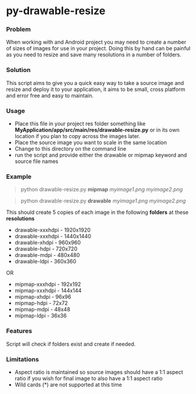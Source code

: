 # py-drawable-resize

### Problem
When working with and Android project you may need to create a number of sizes of images for use in your project.  Doing this by hand can be painful as you need to resize and save many resolutions in a number of folders.

### Solution
This script aims to give you a quick easy way to take a source image and resize and deploy it to your application, it aims to be small, cross platform and error free and easy to maintain.

### Usage
* Place this file in your project res folder something like __MyApplication/app/src/main/res/drawable-resize.py__ or in its own location if you plan to copy across the images later.
* Place the source image you want to scale in the same location
* Change to this directory on the command line
* run the script and provide either the drawable or mipmap keyword and source file names

### Example
> python drawable-resize.py __mipmap__ _myimage1.png_ _myimage2.png_

> python drawable-resize.py __drawable__ _myimage1.png_ _myimage2.png_

This should create 5 copies of each image in the following __folders__ at these __resolutions__
* drawable-xxxhdpi - 1920x1920
* drawable-xxxhdpi - 1440x1440
* drawable-xhdpi - 960x960
* drawable-hdpi - 720x720
* drawable-mdpi - 480x480
* drawable-ldpi - 360x360

OR

* mipmap-xxxhdpi - 192x192
* mipmap-xxxhdpi - 144x144
* mipmap-xhdpi - 96x96
* mipmap-hdpi - 72x72
* mipmap-mdpi - 48x48
* mipmap-ldpi - 36x36

### Features
Script will check if folders exist and create if needed.

### Limitations
* Aspect ratio is maintained so source images should have a 1:1 aspect ratio if you wish for final image to also have a 1:1 aspect ratio
* Wild cards (\*) are not supported at this time
